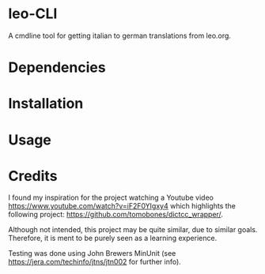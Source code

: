 # leo-CLI
A cmdline tool for getting italian to german translations from leo.org.
# Dependencies
# Installation
# Usage
# Credits
I found my inspiration for the project watching a Youtube video
https://www.youtube.com/watch?v=iF2F0YIgxy4
which highlights the following project:
https://github.com/tomobones/dictcc_wrapper/.

Although not intended, this project may be quite similar, due to similar goals.
Therefore, it is ment to be purely seen as a learning experience.

Testing was done using John Brewers MinUnit
(see https://jera.com/techinfo/jtns/jtn002 for further info).